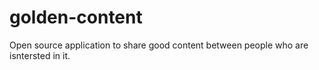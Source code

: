 # golden-content
Open source application to share good content between people who are isntersted in it.
